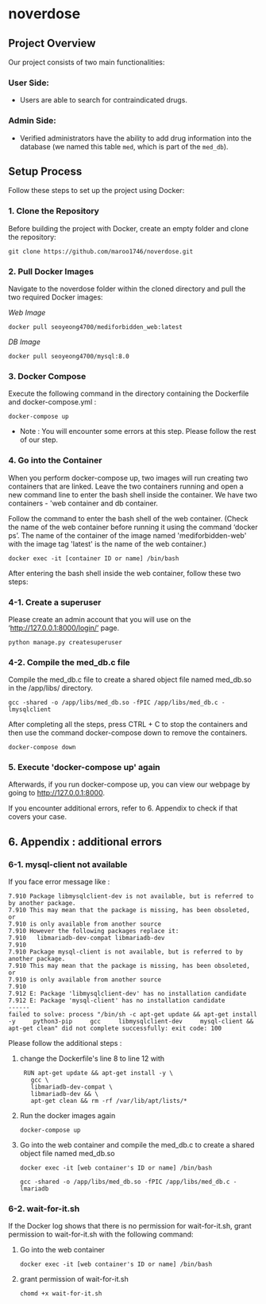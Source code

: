 # noverdose

## Project Overview

Our project consists of two main functionalities:

### User Side:
- Users are able to search for contraindicated drugs.

### Admin Side:
- Verified administrators have the ability to add drug information into the database (we named this table `med`, which is part of the `med_db`).


## Setup Process

Follow these steps to set up the project using Docker:


### 1. Clone the Repository
Before building the project with Docker, create an empty folder and clone the repository:

```
git clone https://github.com/maroo1746/noverdose.git
```


### 2. Pull Docker Images
Navigate to the noverdose folder within the cloned directory and pull the two required Docker images:

*Web Image*
```
docker pull seoyeong4700/mediforbidden_web:latest
```
*DB Image*
```
docker pull seoyeong4700/mysql:8.0
```


### 3. Docker Compose
Execute the following command in the directory containing the Dockerfile and docker-compose.yml :
```
docker-compose up
```
* Note : You will encounter some errors at this step. Please follow the rest of our step. 



### 4. Go into the Container
When you perform docker-compose up, two images will run creating two containers that are linked. Leave the two containers running and open a new command line to enter the bash shell inside the container. We have two containers - 'web container and db container. 

Follow the command to enter the bash shell of the web container. (Check the name of the web container before running it using the command ‘docker ps’. The name of the container of the image named 'mediforbidden-web' with the image tag 'latest' is the name of the web container.)

```
docker exec -it [container ID or name] /bin/bash
```
After entering the bash shell inside the web container, follow these two steps:

### 4-1. Create a superuser
Please create an admin account that you will use on the ‘http://127.0.0.1:8000/login/’ page.
```
python manage.py createsuperuser
```

### 4-2. Compile the med_db.c file
Compile the med_db.c file to create a shared object file named med_db.so in the /app/libs/ directory.
```
gcc -shared -o /app/libs/med_db.so -fPIC /app/libs/med_db.c -lmysqlclient
```

After completing all the steps, press CTRL + C to stop the containers and then use the command docker-compose down to remove the containers.
```
docker-compose down
```


### 5. Execute 'docker-compose up' again
Afterwards, if you run docker-compose up, you can view our webpage by going to http://127.0.0.1:8000.

If you encounter additional errors, refer to 6. Appendix to check if that covers your case.


## 6. Appendix : additional errors


### 6-1. mysql-client not available
If you face error message like :
`````
7.910 Package libmysqlclient-dev is not available, but is referred to by another package.
7.910 This may mean that the package is missing, has been obsoleted, or
7.910 is only available from another source
7.910 However the following packages replace it:
7.910   libmariadb-dev-compat libmariadb-dev
7.910
7.910 Package mysql-client is not available, but is referred to by another package.
7.910 This may mean that the package is missing, has been obsoleted, or
7.910 is only available from another source
7.910
7.912 E: Package 'libmysqlclient-dev' has no installation candidate
7.912 E: Package 'mysql-client' has no installation candidate
------
failed to solve: process "/bin/sh -c apt-get update && apt-get install -y     python3-pip     gcc     libmysqlclient-dev     mysql-client && apt-get clean" did not complete successfully: exit code: 100
`````

Please follow the additional steps : 
1. change the Dockerfile's line 8 to line 12 with
   `````
    RUN apt-get update && apt-get install -y \
      gcc \
      libmariadb-dev-compat \
      libmariadb-dev && \
      apt-get clean && rm -rf /var/lib/apt/lists/*
   `````
2. Run the docker images again
   ```
   docker-compose up
   ```
3. Go into the web container and compile the med_db.c to create a shared object file named med_db.so
   ```
   docker exec -it [web container's ID or name] /bin/bash
   ```

   ```
   gcc -shared -o /app/libs/med_db.so -fPIC /app/libs/med_db.c -lmariadb
   ```

### 6-2. wait-for-it.sh
If the Docker log shows that there is no permission for wait-for-it.sh, grant permission to wait-for-it.sh with the following command:

1. Go into the web container
   ```
   docker exec -it [web container's ID or name] /bin/bash
   ```
2. grant permission of wait-for-it.sh
   ```
   chomd +x wait-for-it.sh
   ```

   
